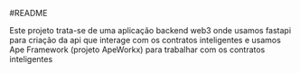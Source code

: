 #README

Este projeto trata-se de uma aplicação backend web3 onde usamos fastapi para criação da api que interage com os contratos inteligentes e usamos Ape Framework (projeto ApeWorkx) para trabalhar com os contratos inteligentes
